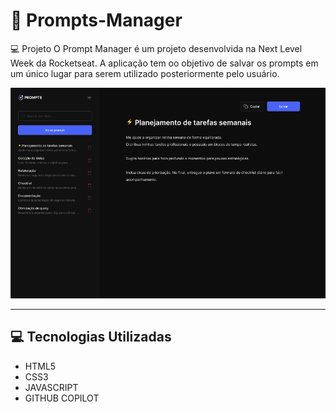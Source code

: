 # 🎉 Prompts-Manager 

💻 Projeto
O Prompt Manager é um projeto desenvolvida na Next Level Week da Rocketseat. A aplicação tem oo objetivo de salvar os prompts em um único lugar
para serem utilizado posteriormente pelo usuário.  

![imagem do layout](./assets/layout.png)

---

## 💻 Tecnologias Utilizadas
- HTML5
- CSS3
- JAVASCRIPT
- GITHUB COPILOT




